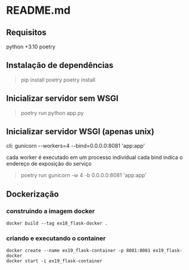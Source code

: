 # README.md

## Requisitos

python +3.10
poetry

## Instalação de dependências

> pip install poetry
> poetry install

## Inicializar servidor sem WSGI

> poetry run python app.py

## Inicializar servidor WSGI (apenas unix)

cli: gunicorn --workers=4 --bind=0.0.0.0:8081 'app:app'

cada worker é executado em um processo individual
cada bind indica o endereço de exposição do serviço

> poetry run gunicorn -w 4 -b 0.0.0.0:8081 'app:app'

## Dockerização

### construindo a imagem docker

```
docker build --tag ex18_flask-docker .
```

### criando e executando o container

```
docker create --name ex19_flask-container -p 8081:8081 ex19_flask-docker
docker start -i ex19_flask-container
```
